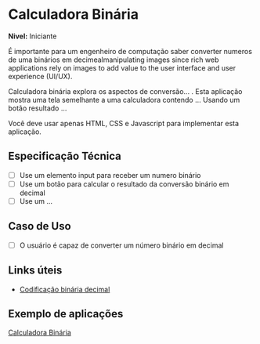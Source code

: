 # Calculadora Binária 

**Nivel:** Iniciante

É importante para um engenheiro de computação saber converter numeros de uma  binários em decimealmanipulating
images since rich web applications rely on images to add value to the user
interface and user experience (UI/UX).

Calculadora binária explora os aspectos de conversão... . Esta aplicação mostra uma
tela semelhante a uma calculadora contendo ... Usando um botão resultado ...

Você deve usar apenas HTML, CSS e Javascript para implementar esta aplicação.


## Especificação Técnica

-   [ ] Use um elemento input para receber um numero binário
-   [ ] Use um botão para calcular o resultado da conversão binário em decimal 
-   [ ] Use um ...

## Caso de Uso 

-   [ ] O usuário é capaz de converter um número binário em decimal


## Links úteis 

- [Codificação binária decimal](https://pt.wikipedia.org/wiki/Codifica%C3%A7%C3%A3o_bin%C3%A1ria_decimal)


## Exemplo de aplicações

[Calculadora Binária](https://pt.calcuworld.com/calculadoras-matematicas/calculadora-binaria/)
